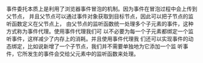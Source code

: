 事件委托本质上是利用了浏览器事件冒泡的机制。因为事件在冒泡过程中会上传到父节点，
并且父节点可以通过事件对象获取到目标节点，因此可以把子节点的监听函数定义在父节点上，
由父节点的监听函数统一处理多个子元素的事件，这种方式称为事件代理。使用事件代理我们可
以不必要为每一个子元素都绑定一个监听事件，这样减少了内存上的消耗。并且使用事件代理我
们还可以实现事件的动态绑定，比如说新增了一个子节点，我们并不需要单独地为它添加一个监
听事件，它所发生的事件会交给父元素中的监听函数来处理。